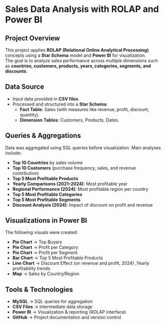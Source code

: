 # Sales Data Analysis with ROLAP and Power BI

## Project Overview
This project applies **ROLAP (Relational Online Analytical Processing)** concepts using a **Star Schema** model and **Power BI** for visualization.  
The goal is to analyze sales performance across multiple dimensions such as **countries, customers, products, years, categories, segments, and discounts**.

## Data Source
- Input data provided in **CSV files**.  
- Processed and structured into a **Star Schema**:
  - **Fact Table:** Sales (with measures like revenue, profit, discount, quantity).  
  - **Dimension Tables:** Customers, Products, Dates.  

## Queries & Aggregations
Data was aggregated using SQL queries before visualization. Main analyses include:
- **Top 10 Countries** by sales volume  
- **Top 10 Customers** (purchase frequency, sales, and revenue contribution)  
- **Top 5 Most Profitable Products**  
- **Yearly Comparisons (2021–2024)**: Most profitable year  
- **Regional Performance (2024)**: Most profitable region per country  
- **Top 5 Most Profitable Categories**  
- **Top 5 Most Profitable Segments**  
- **Discount Analysis (2024)**: Impact of discount on profit and revenue  

## Visualizations in Power BI
The following visuals were created:  
- **Pie Chart** → Top Buyers  
- **Pie Chart** → Profit per Category  
- **Pie Chart** → Profit per Segment  
- **Bar Chart** → Top 5 Most Profitable Products  
- **Line Chart** → Discount Effect (on revenue and profit, 2024)  ,Yearly profitability trends 
- **Map** → Sales by Country/Region
  
## Tools & Technologies
- **MySQL** → SQL queries for aggregation  
- **CSV Files** → Intermediate data storage  
- **Power BI** → Visualization & reporting (ROLAP interface)  
- **GitHub** → Project documentation and version control  
